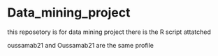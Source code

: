 # Data_mining_project
this reposetory is for data mining project 
there is the R script attatched 

oussamab21 and Oussamab21 are the same profile 